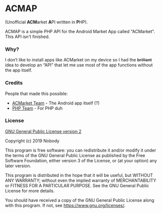 # ACMAP
(Unofficial **ACM**arket **A**PI written in **P**HP).

ACMAP is a simple PHP API for the Android Market App called "ACMarket". This API isn't finished.

### Why?
I don’t like to install apps like ACMarket on my device so I had the ~~brilliant~~ idea to develop an “API” that let me use most of the app functions without the app itself.

### Credits

People that made this possible:

* [ACMarket Team](https://www.acmarket.net/) - The Android app itself (?)
* [PHP Team](https://www.php.net/) - For PHP duh
### License
[GNU General Public License version 2](http://www.gnu.org/licenses/gpl2.txt)

Copyright (c) 2019 Nobody

This program is free software: you can redistribute it and/or modify
it under the terms of the GNU General Public License as published by
the Free Software Foundation, either version 3 of the License, or
(at your option) any later version.

This program is distributed in the hope that it will be useful,
but WITHOUT ANY WARRANTY; without even the implied warranty of
MERCHANTABILITY or FITNESS FOR A PARTICULAR PURPOSE.  See the
GNU General Public License for more details.

You should have received a copy of the GNU General Public License
along with this program.  If not, see <https://www.gnu.org/licenses/>.
